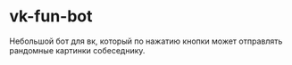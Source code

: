 # vk-fun-bot
Небольшой бот для вк, который по нажатию кнопки может отправлять рандомные картинки собеседнику.
